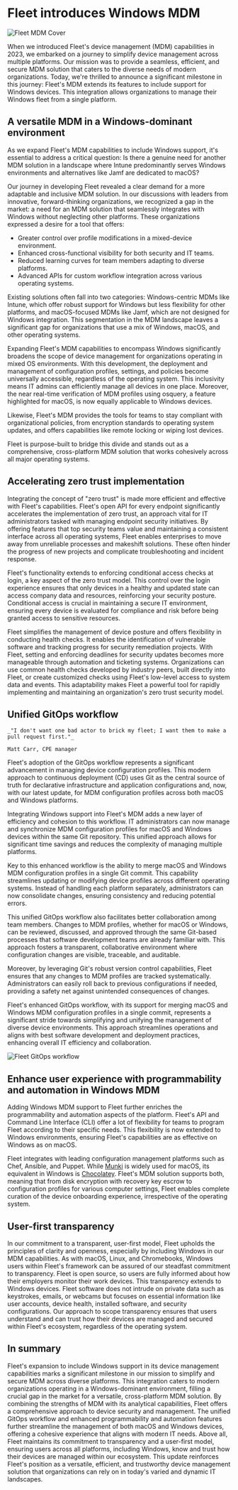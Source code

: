 # Fleet introduces Windows MDM 

![Fleet MDM Cover](../website/assets/images/articles/fleet-win-mdm-launch-cover-800x450@2x.png)

When we introduced Fleet's device management (MDM) capabilities in 2023, we embarked on a journey to simplify device management across multiple platforms. Our mission was to provide a seamless, efficient, and secure MDM solution that caters to the diverse needs of modern organizations. Today, we're thrilled to announce a significant milestone in this journey: Fleet's MDM extends its features to include support for Windows devices. This integration allows organizations to manage their Windows fleet from a single platform.




## A versatile MDM in a Windows-dominant environment


As we expand Fleet's MDM capabilities to include Windows support, it's essential to address a critical question: Is there a genuine need for another MDM solution in a landscape where Intune predominantly serves Windows environments and alternatives like Jamf are dedicated to macOS?


Our journey in developing Fleet revealed a clear demand for a more adaptable and inclusive MDM solution. In our discussions with leaders from innovative, forward-thinking organizations, we recognized a gap in the market: a need for an MDM solution that seamlessly integrates with Windows without neglecting other platforms. These organizations expressed a desire for a tool that offers:




* Greater control over profile modifications in a mixed-device environment.
* Enhanced cross-functional visibility for both security and IT teams.
* Reduced learning curves for team members adapting to diverse platforms.
* Advanced APIs for custom workflow integration across various operating systems.


Existing solutions often fall into two categories: Windows-centric MDMs like Intune, which offer robust support for Windows but less flexibility for other platforms, and macOS-focused MDMs like Jamf, which are not designed for Windows integration. This segmentation in the MDM landscape leaves a significant gap for organizations that use a mix of Windows, macOS, and other operating systems.


Expanding Fleet's MDM capabilities to encompass Windows significantly broadens the scope of device management for organizations operating in mixed OS environments. With this development, the deployment and management of configuration profiles, settings, and policies become universally accessible, regardless of the operating system. This inclusivity means IT admins can efficiently manage all devices in one place. Moreover, the near real-time verification of MDM profiles using osquery, a feature highlighted for macOS, is now equally applicable to Windows devices.


Likewise, Fleet's MDM provides the tools for teams to stay compliant with organizational policies, from encryption standards to operating system updates, and offers capabilities like remote locking or wiping lost devices.

Fleet is purpose-built to bridge this divide and stands out as a comprehensive, cross-platform MDM solution that works cohesively across all major operating systems. 




## Accelerating zero trust implementation


Integrating the concept of "zero trust" is made more efficient and effective with Fleet's capabilities. Fleet's open API for every endpoint significantly accelerates the implementation of zero trust, an approach vital for IT administrators tasked with managing endpoint security initiatives. By offering features that top security teams value and maintaining a consistent interface across all operating systems, Fleet enables enterprises to move away from unreliable processes and makeshift solutions. These often hinder the progress of new projects and complicate troubleshooting and incident response.


Fleet's functionality extends to enforcing conditional access checks at login, a key aspect of the zero trust model. This control over the login experience ensures that only devices in a healthy and updated state can access company data and resources, reinforcing your security posture. Conditional access is crucial in maintaining a secure IT environment, ensuring every device is evaluated for compliance and risk before being granted access to sensitive resources.


Fleet simplifies the management of device posture and offers flexibility in conducting health checks. It enables the identification of vulnerable software and tracking progress for security remediation projects. With Fleet, setting and enforcing deadlines for security updates becomes more manageable through automation and ticketing systems. Organizations can use common health checks developed by industry peers, built directly into Fleet, or create customized checks using Fleet's low-level access to system data and events. This adaptability makes Fleet a powerful tool for rapidly implementing and maintaining an organization's zero trust security model.



## Unified GitOps workflow



    _"I don't want one bad actor to brick my fleet; I want them to make a pull request first."_

    Matt Carr, CPE manager


Fleet's adoption of the GitOps workflow represents a significant advancement in managing device configuration profiles. This modern approach to continuous deployment (CD) uses Git as the central source of truth for declarative infrastructure and application configurations and, now, with our latest update, for MDM configuration profiles across both macOS and Windows platforms.


Integrating Windows support into Fleet's MDM adds a new layer of efficiency and cohesion to this workflow. IT administrators can now manage and synchronize MDM configuration profiles for macOS and Windows devices within the same Git repository. This unified approach allows for significant time savings and reduces the complexity of managing multiple platforms.


Key to this enhanced workflow is the ability to merge macOS and Windows MDM configuration profiles in a single Git commit. This capability streamlines updating or modifying device profiles across different operating systems. Instead of handling each platform separately, administrators can now consolidate changes, ensuring consistency and reducing potential errors.


This unified GitOps workflow also facilitates better collaboration among team members. Changes to MDM profiles, whether for macOS or Windows, can be reviewed, discussed, and approved through the same Git-based processes that software development teams are already familiar with. This approach fosters a transparent, collaborative environment where configuration changes are visible, traceable, and auditable.


Moreover, by leveraging Git's robust version control capabilities, Fleet ensures that any changes to MDM profiles are tracked systematically. Administrators can easily roll back to previous configurations if needed, providing a safety net against unintended consequences of changes.


Fleet's enhanced GitOps workflow, with its support for merging macOS and Windows MDM configuration profiles in a single commit, represents a significant stride towards simplifying and unifying the management of diverse device environments. This approach streamlines operations and aligns with best software development and deployment practices, enhancing overall IT efficiency and collaboration.


![Fleet GitOps workflow](../website/assets/images/articles/fleet-windows-mdm-launch-gitops-flow-800x640@2x.png)

## Enhance user experience with programmability and automation in Windows MDM


Adding Windows MDM support to Fleet further enriches the programmability and automation aspects of the platform. Fleet's API and Command Line Interface (CLI) offer a lot of flexibility for teams to program Fleet according to their specific needs. This flexibility is now extended to Windows environments, ensuring Fleet's capabilities are as effective on Windows as on macOS.


Fleet integrates with leading configuration management platforms such as Chef, Ansible, and Puppet. While [Munki](https://github.com/munki/munki) is widely used for macOS, its equivalent in Windows is [Chocolatey](https://chocolatey.org/). Fleet's MDM solution supports both, meaning that from disk encryption with recovery key escrow to configuration profiles for various computer settings, Fleet enables complete curation of the device onboarding experience, irrespective of the operating system.



## User-first transparency


In our commitment to a transparent, user-first model, Fleet upholds the principles of clarity and openness, especially by including Windows in our MDM capabilities. As with macOS, Linux, and Chromebooks, Windows users within Fleet's framework can be assured of our steadfast commitment to transparency. Fleet is open source, so users are fully informed about how their employers monitor their work devices. This transparency extends to Windows devices. Fleet software does not intrude on private data such as keystrokes, emails, or webcams but focuses on essential information like user accounts, device health, installed software, and security configurations. Our approach to scope transparency ensures that users understand and can trust how their devices are managed and secured within Fleet's ecosystem, regardless of the operating system.




## In summary


Fleet's expansion to include Windows support in its device management capabilities marks a significant milestone in our mission to simplify and secure MDM across diverse platforms. This integration caters to modern organizations operating in a Windows-dominant environment, filling a crucial gap in the market for a versatile, cross-platform MDM solution. By combining the strengths of MDM with its analytical capabilities, Fleet offers a comprehensive approach to device security and management. The unified GitOps workflow and enhanced programmability and automation features further streamline the management of both macOS and Windows devices, offering a cohesive experience that aligns with modern IT needs. Above all, Fleet maintains its commitment to transparency and a user-first model, ensuring users across all platforms, including Windows, know and trust how their devices are managed within our ecosystem. This update reinforces Fleet's position as a versatile, efficient, and trustworthy device management solution that organizations can rely on in today's varied and dynamic IT landscapes.

<meta name="category" value="releases">
<meta name="authorFullName" value="JD Strong">
<meta name="authorGitHubUsername" value="spokanemac">
<meta name="publishedOn" value="2024-01-24">
<meta name="articleTitle" value="Fleet introduces Windows MDM">
<meta name="articleImageUrl" value="../website/assets/images/articles/fleet-win-mdm-launch-cover-800x450@2x.png">
